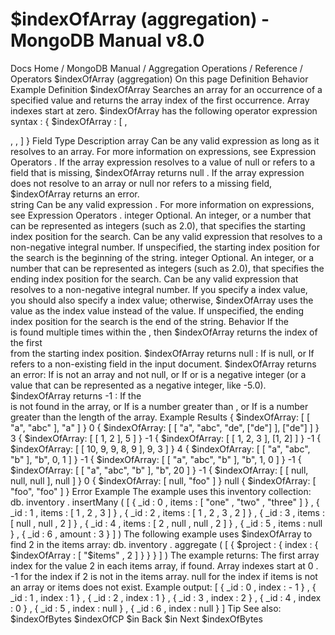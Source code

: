 # $indexOfArray (aggregation) - MongoDB Manual v8.0


Docs Home / MongoDB Manual / Aggregation Operations / Reference / Operators $indexOfArray (aggregation) On this page Definition Behavior Example Definition $indexOfArray Searches an array for an occurrence of a specified value and returns
the array index of the first occurrence. Array indexes start at zero. $indexOfArray has the following operator
expression syntax : { $indexOfArray : [ <array expression>, <search expression>, <start>, <end> ] } Field Type Description <array> array Can be any valid expression as long
as it resolves to an array. For more information on expressions, see Expression Operators . If the array expression resolves to a value of null or refers to
a field that is missing, $indexOfArray returns null . If the array expression does not resolve to an array or null nor
refers to a missing field, $indexOfArray returns an
error. <search value> string Can be any valid expression . For
more information on expressions, see Expression Operators . <start> integer Optional. An integer, or a number that can be represented as integers (such as
2.0), that specifies the starting index position for the search. Can
be any valid expression that
resolves to a non-negative integral number. If unspecified, the starting index position for the search is the
beginning of the string. <end> integer Optional. An integer, or a number that can be represented as integers (such as
2.0), that specifies the ending index position for the search. Can
be any valid expression that
resolves to a non-negative integral number. If you specify a <end> index value, you should also specify a <start> index
value; otherwise, $indexOfArray uses the <end> value as the <start> index value instead of the <end> value. If unspecified, the ending index position for the search is the
end of the string. Behavior If the <search expression> is found multiple times within the <array expression> , then $indexOfArray returns the
index of the first <search expression> from the starting index
position. $indexOfArray returns null : If <array expression> is null, or If <array expression> refers to a non-existing field in the input
document. $indexOfArray returns an error: If <array expression> is not an array and not null, or If <start> or <end> is a negative integer (or a value that
can be represented as a negative integer, like -5.0). $indexOfArray returns -1 : If the <search expression> is not found in the array, or If <start> is a number greater than <end> , or If <start> is a number greater than the length of the array. Example Results { $indexOfArray: [ [ "a", "abc" ], "a" ] } 0 { $indexOfArray: [ [ "a", "abc", "de", ["de"] ], ["de"] ] } 3 { $indexOfArray: [ [ 1, 2 ], 5 ] } -1 { $indexOfArray: [ [ 1, 2, 3 ], [1, 2] ] } -1 { $indexOfArray: [ [ 10, 9, 9, 8, 9 ], 9, 3 ] } 4 { $indexOfArray: [ [ "a", "abc", "b" ], "b", 0, 1 ] } -1 { $indexOfArray: [ [ "a", "abc", "b" ], "b", 1, 0 ] } -1 { $indexOfArray: [ [ "a", "abc", "b" ], "b", 20 ] } -1 { $indexOfArray: [ [ null, null, null ], null ] } 0 { $indexOfArray: [ null, "foo" ] } null { $indexOfArray: [ "foo", "foo" ] } Error Example The example uses this inventory collection: db. inventory . insertMany ( [ { _id : 0 , items : [ "one" , "two" , "three" ] } , { _id : 1 , items : [ 1 , 2 , 3 ] } , { _id : 2 , items : [ 1 , 2 , 3 , 2 ] } , { _id : 3 , items : [ null , null , 2 ] } , { _id : 4 , items : [ 2 , null , null , 2 ] } , { _id : 5 , items : null } , { _id : 6 , amount : 3 } ] ) The following example uses $indexOfArray to find 2 in
the items array: db. inventory . aggregate ( [ { $project : { index : { $indexOfArray : [ "$items" , 2 ] } } } ] ) The example returns: The first array index for the value 2 in each items array, if
found. Array indexes start at 0 . -1 for the index if 2 is not in the items array. null for the index if items is not an array or items does
not exist. Example output: [ { _id : 0 , index : - 1 } , { _id : 1 , index : 1 } , { _id : 2 , index : 1 } , { _id : 3 , index : 2 } , { _id : 4 , index : 0 } , { _id : 5 , index : null } , { _id : 6 , index : null } ] Tip See also: $indexOfBytes $indexOfCP $in Back $in Next $indexOfBytes
